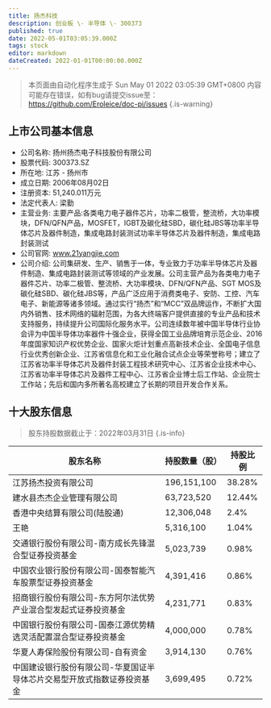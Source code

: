 ```yaml
---
title: 扬杰科技
description: 创业板 \- 半导体 \- 300373
published: true
date: 2022-05-01T03:05:39.000Z
tags: stock
editor: markdown
dateCreated: 2022-01-01T00:00:00.000Z
---
```


> 本页面由自动化程序生成于 Sun May 01 2022 03:05:39 GMT+0800
> 内容可能存在错误，如有bug请提交issue至：https://github.com/Eroleice/doc-pi/issues
{.is-warning}

## 上市公司基本信息
- 公司名称: 扬州扬杰电子科技股份有限公司
- 股票代码: 300373.SZ
- 所在地: 江苏 - 扬州市
- 成立日期: 2006年08月02日
- 注册资本: 51,240.011万元
- 法定代表人: 梁勤
- 主营业务: 主要产品:各类电力电子器件芯片，功率二极管，整流桥，大功率模块，DFN/QFN产品，MOSFET，IGBT及碳化硅SBD，碳化硅JBS等功率半导体芯片及器件制造，集成电路封装测试功率半导体芯片及器件制造，集成电路封装测试
- 公司官网: www.21yangjie.com
- 公司介绍: 公司集研发、生产、销售于一体，专业致力于功率半导体芯片及器件制造、集成电路封装测试等领域的产业发展。公司主营产品为各类电力电子器件芯片、功率二极管、整流桥、大功率模块、DFN/QFN产品、SGT MOS及碳化硅SBD、碳化硅JBS等，产品广泛应用于消费类电子、安防、工控、汽车电子、新能源等诸多领域。通过实行“扬杰”和“MCC”双品牌运作，不断扩大国内外销售、技术网络的辐射范围，为各大终端客户提供直接的专业产品和技术支持服务，持续提升公司国际化服务水平。公司连续数年被中国半导体行业协会评为中国半导体功率器件十强企业，获得全国工业品牌培育示范企业、2016年度国家知识产权优势企业、国家火炬计划重点高新技术企业、全国电子信息行业优秀创新企业、江苏省信息化和工业化融合试点企业等荣誉称号；建立了江苏省功率半导体芯片及器件封装工程技术研究中心、江苏省企业技术中心、江苏省功率半导体芯片及器件工程中心、江苏省企业博士后工作站、企业院士工作站；先后和国内多所著名高校建立了长期的项目开发合作关系。


## 十大股东信息
> 股东持股数据截止于：2022年03月31日
{.is-info}

| 股东名称 | 持股数量（股） | 持股比例 |
| --- | --- | --- |
| 江苏扬杰投资有限公司 | 196,151,100 | 38.28% |
| 建水县杰杰企业管理有限公司 | 63,723,520 | 12.44% |
| 香港中央结算有限公司(陆股通) | 12,306,048 | 2.4% |
| 王艳 | 5,316,100 | 1.04% |
| 交通银行股份有限公司-南方成长先锋混合型证券投资基金 | 5,023,739 | 0.98% |
| 中国农业银行股份有限公司-国泰智能汽车股票型证券投资基金 | 4,391,416 | 0.86% |
| 招商银行股份有限公司-东方阿尔法优势产业混合型发起式证券投资基金 | 4,231,771 | 0.83% |
| 中国银行股份有限公司-国泰江源优势精选灵活配置混合型证券投资基金 | 4,000,000 | 0.78% |
| 华夏人寿保险股份有限公司-自有资金 | 3,914,130 | 0.76% |
| 中国建设银行股份有限公司-华夏国证半导体芯片交易型开放式指数证券投资基金 | 3,699,495 | 0.72% |




